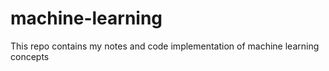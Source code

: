 # machine-learning

This repo contains my notes and code implementation of machine learning concepts
